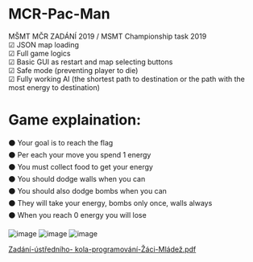 # MCR-Pac-Man
MŠMT MČR ZADÁNÍ 2019 / MSMT Championship task 2019<br>
☑ JSON map loading<br>
☑ Full game logics<br>
☑ Basic GUI as restart and map selecting buttons<br>
☑ Safe mode (preventing player to die)<br>
☑ Fully working AI (the shortest path to destination or the path with  the most energy to destination)<br>
<h1>Game explaination:</h1>
⚫ Your goal is to reach the flag<br>
⚫ Per each your move you spend 1 energy<br>
⚫ You must collect food to get your energy<br>
⚫ You should dodge walls when you can<br>
⚫ You should also dodge bombs when you can<br>
⚫ They will take your energy, bombs only once, walls always<br>
⚫ When you reach 0 energy you will lose<br>

![image](https://user-images.githubusercontent.com/26182195/177795703-130ff063-7337-43c2-8cc3-092173e95f89.png)
![image](https://user-images.githubusercontent.com/26182195/177795952-7e6c8adb-7af0-447c-9d72-aac72be289c7.png)
![image](https://user-images.githubusercontent.com/26182195/177796030-876668d4-74c7-4ece-bb0c-5be65a40fc81.png)

[Zadání-ústředního- kola-programování-Žáci-Mládež.pdf](https://github.com/Empatixx/MCR-Pac-Man/files/9064518/Zadani-ustredniho-.kola-programovani-Zaci-Mladez.pdf)
